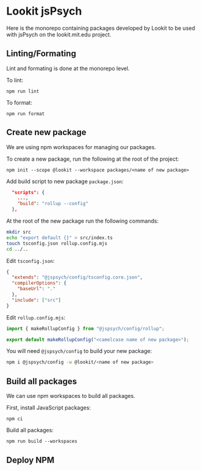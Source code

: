 # Lookit jsPsych

Here is the monorepo containing packages developed by Lookit to be used with jsPsych on the lookit.mit.edu project.

## Linting/Formating

Lint and formating is done at the monorepo level.

To lint:

```
npm run lint
```

To format:

```
npm run format
```

## Create new package

We are using npm workspaces for managing our packages.

To create a new package, run the following at the root of the project:

```
npm init --scope @lookit --workspace packages/<name of new package>
```

Add build script to new package `package.json`:

```json
  "scripts": {
    ...,
    "build": "rollup --config"
  },
```

At the root of the new package run the following commands:

```sh
mkdir src
echo "export default {}" > src/index.ts
touch tsconfig.json rollup.config.mjs
cd ../..
```

Edit `tsconfig.json`:

```json
{
  "extends": "@jspsych/config/tsconfig.core.json",
  "compilerOptions": {
    "baseUrl": "."
  },
  "include": ["src"]
}
```

Edit `rollup.config.mjs`:

```mjs
import { makeRollupConfig } from "@jspsych/config/rollup";

export default makeRollupConfig("<camelcase name of new package>");
```

You will need `@jspsych/config` to build your new package:

```sh
npm i @jspsych/config -w @lookit/<name of new package>
```

## Build all packages

We can use npm workspaces to build all packages.

First, install JavaScript packages:

```
npm ci
```

Build all packages:

```
npm run build --workspaces
```

## Deploy NPM
